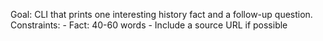 Goal: CLI that prints one interesting history fact and a follow-up question.
Constraints: 
    - Fact: 40-60 words
    - Include a source URL if possible